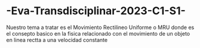 # -Eva-Transdisciplinar-2023-C1-S1-
Nuestro tema a tratar es el Movimiento Rectilineo Uniforme o MRU donde es el consepto basico en la fisica relacionado  con el movimiento de un objeto en linea rectta a una velocidad constante
